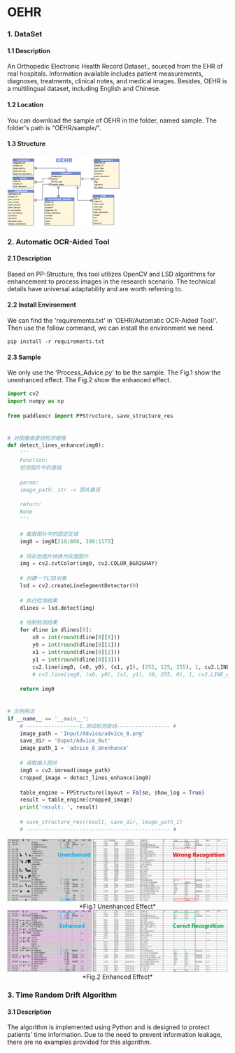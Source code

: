 # OEHR

### 1. DataSet

#### 1.1 Description

An Orthopedic Electronic Health Record Dataset., sourced from the EHR of real hospitals. Information available includes patient measurements, diagnoses, treatments, clinical notes, and medical images.  Besides, OEHR is a multilingual dataset, including English and
Chinese. 



#### 1.2 Location

You can download the sample of OEHR in the folder, named sample. The folder's path is "OEHR/sample/".



#### 1.3 Structure

<img src="image_readme/ER.png" alt="ER" style="zoom: 25%;" />





### 2. Automatic OCR-Aided Tool
#### 2.1 Description

Based on PP-Structure, this tool utilizes OpenCV and LSD algorithms for enhancement to process images in the research scenario. The technical details have universal adaptability and are worth referring to.



#### 2.2 Install Environment

We can find the 'requirements.txt'  in 'OEHR/Automatic OCR-Aided Tool/'. Then use the follow command, we can install the environment we need. 

```shell
pip install -r requirements.txt
```



#### 2.3 Sample

We only use the 'Process_Advice.py' to be the sample. The Fig.1 show the unenhanced effect. The Fig.2 show the enhanced effect.

```python
import cv2
import numpy as np

from paddleocr import PPStructure, save_structure_res


# 对图像做直线检测增强
def detect_lines_enhance(img0):
    '''
    Function:
    检测图片中的直线

    param:
    image_path: str -> 图片路径

    return:
    None
    '''

    # 截取图片中的固定区域
    img0 = img0[210:860, 290:1175]

    # 将彩色图片转换为灰度图片
    img = cv2.cvtColor(img0, cv2.COLOR_BGR2GRAY)

    # 创建一个LSD对象
    lsd = cv2.createLineSegmentDetector(0)

    # 执行检测结果
    dlines = lsd.detect(img)

    # 绘制检测结果
    for dline in dlines[0]:
        x0 = int(round(dline[0][0]))
        y0 = int(round(dline[0][1]))
        x1 = int(round(dline[0][2]))
        y1 = int(round(dline[0][3]))
        cv2.line(img0, (x0, y0), (x1, y1), (255, 125, 255), 1, cv2.LINE_AA)
        # cv2.line(img0, (x0, y0), (x1, y1), (0, 255, 0), 1, cv2.LINE_AA)

    return img0


# 示例用法
if __name__ == '__main__':
    # -----------------1.测试检测直线----------------- #
    image_path = 'Input/Advice/advice_8.png'
    save_dir = 'Ouput/Advice_Out'
    image_path_1 = 'advice_8_Unenhance'

    # 读取输入图片
    img0 = cv2.imread(image_path)
    cropped_image = detect_lines_enhance(img0)

    table_engine = PPStructure(layout = False, show_log = True)
    result = table_engine(cropped_image)
    print('result: ', result)

    # save_structure_res(result, save_dir, image_path_1)
    # ---------------------------------------------- #
```



<img src="image_readme\Unenhanced_Example.jpg" alt="Unenhanced_Example" style="zoom:50%;" />
<div align = "center">*Fig.1 Unenhanced Effect*</div> 

<img src="image_readme\Enhanced_Example.jpg" alt="Enhanced_Example_page-0001" style="zoom:50%;" />
<div align = "center">*Fig.2 Enhanced Effect*</div> 





### 3. Time Random Drift Algorithm

#### 3.1 Description

The algorithm is implemented using Python and is designed to protect patients' time information. Due to the need to prevent information leakage, there are no examples provided for this algorithm.
